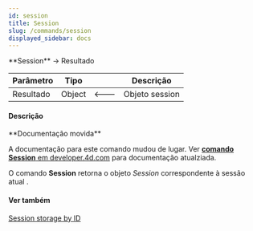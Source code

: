 ```yaml
---
id: session
title: Session
slug: /commands/session
displayed_sidebar: docs
---
```


<!--REF #_command_.Session.Syntax-->**Session**  -> Resultado<!-- END REF-->
<!--REF #_command_.Session.Params-->
| Parâmetro | Tipo |  | Descrição |
| --- | --- | --- | --- |
| Resultado | Object | &#x1F850; | Objeto session |

<!-- END REF-->

#### Descrição 

<!--REF #_command_.Session.Summary-->**Documentação movida**

A documentação para este comando mudou de lugar.<!-- END REF--> Ver [**comando Session** em developer.4d.com](https://developer.4d.com/docs/API/SessionClass/#session) para documentação atualziada.

O comando **Session** retorna o objeto *Session* correspondente à sessão atual . 

#### Ver também 

  
  
[Session storage by ID](session-storage-by-id.md)  